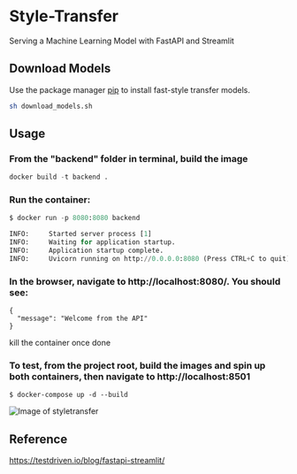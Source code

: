 # Style-Transfer

Serving a Machine Learning Model with FastAPI and Streamlit

## Download Models

Use the package manager [pip](https://pip.pypa.io/en/stable/) to install fast-style transfer models.

```bash
sh download_models.sh
```

## Usage

### From the "backend" folder in terminal, build the image
```python
docker build -t backend .
```

### Run the container:
```python
$ docker run -p 8080:8080 backend

INFO:     Started server process [1]
INFO:     Waiting for application startup.
INFO:     Application startup complete.
INFO:     Uvicorn running on http://0.0.0.0:8080 (Press CTRL+C to quit)
```

### In the browser, navigate to http://localhost:8080/. You should see:
```
{
  "message": "Welcome from the API"
}
```
kill the container once done

### To test, from the project root, build the images and spin up both containers, then navigate to http://localhost:8501
```
$ docker-compose up -d --build
```

![Image of styletransfer](https://j.gifs.com/ROAxyE.gif)


## Reference
https://testdriven.io/blog/fastapi-streamlit/